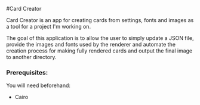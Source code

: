 #Card Creator

Card Creator is an app for creating cards from settings, fonts and images as a tool for a project I'm working on.

The goal of this application is to allow the user to simply update a JSON file, provide the images and fonts used by the renderer and 
automate the creation process for making fully rendered cards and output the final image to another directory.

### Prerequisites:

You will need beforehand:
* Cairo
